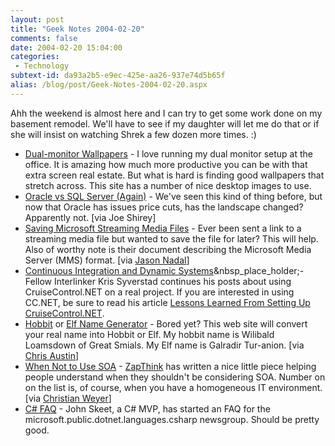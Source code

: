 ```yaml
---
layout: post
title: "Geek Notes 2004-02-20"
comments: false
date: 2004-02-20 15:04:00
categories:
 - Technology
subtext-id: da93a2b5-e9ec-425e-aa26-937e74d5b65f
alias: /blog/post/Geek-Notes-2004-02-20.aspx
---
```



Ahh the weekend is almost here and I can try to get some work done on my basement remodel. We'll have to see if my daughter will let me do that or if she will insist on watching Shrek a few dozen more times. :) 

  * [Dual-monitor Wallpapers](http://wallpaper.deviantart.com/dualdisplay/) - I love running my dual monitor setup at the office. It is amazing how much more productive you can be with that extra screen real estate. But what is hard is finding good wallpapers that stretch across. This site has a number of nice desktop images to use. 
  * [Oracle vs SQL Server (Again)](http://www.eweek.com/article2/0,4149,1528713,00.asp?kc=EWRSS03119TX1K0000594) - We've seen this kind of thing before, but now that Oracle has issues price cuts, has the landscape changed? Apparently not. [via Joe Shirey] 
  * [Saving Microsoft Streaming Media Files](http://sdp.ppona.com/) - Ever been sent a link to a streaming media file but wanted to save the file for later? This will help. Also of worthy note is their document describing the Microsoft Media Server (MMS) format. [via [Jason Nadal](http://weblogs.asp.net/jnadal/archive/2004/02/16/74533.aspx)] 
  * [Continuous Integration and Dynamic Systems](http://weblogs.ilg.com/ksyverstad/archive/2004/02/19/185.aspx)&nbsp_place_holder;- Fellow Interlinker Kris Syverstad continues his posts about using CruiseControl.NET on a real project. If you are interested in using CC.NET, be sure to read his article [Lessons Learned From Setting Up CruiseControl.NET](http://weblogs.ilg.com/ksyverstad/articles/155.aspx). 
  * [Hobbit](http://www.chriswetherell.com/hobbit/) or [Elf Name Generator](http://www.chriswetherell.com/elf/) - Bored yet? This web site will convert your real name into Hobbit or Elf. My hobbit name is Wilibald Loamsdown of Great Smials. My Elf name is Galradir Tur-anion. [via [Chris Austin](http://weblogs.ilg.com/caustin/archive/2004/02/17/165.aspx)] 
  * [When Not to Use SOA](http://www.zapthink.com/report.html?id=ZAPFLASH-02162004) - [ZapThink](http://www.zapthink.com/report.html?id=ZAPFLASH-02162004) has written a nice little piece helping people understand when they shouldn't be considering SOA. Number on on the list is, of course, when you have a homogeneous IT environment. [via [Christian Weyer](http://weblogs.asp.net/cweyer/archive/2004/02/18/75574.aspx)] 
  * [C# FAQ](http://www.yoda.arachsys.com/csharp/faq/) - John Skeet, a C# MVP, has started an FAQ for the microsoft.public.dotnet.languages.csharp newsgroup. Should be pretty good. 
